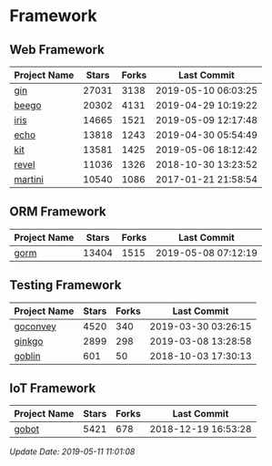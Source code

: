 # Framework

## Web Framework

| Project Name | Stars | Forks | Last Commit |
| ------------ | ----- | ----- | ----------- |
| [gin](https://github.com/gin-gonic/gin) | 27031 | 3138 | 2019-05-10 06:03:25 |
| [beego](https://github.com/astaxie/beego) | 20302 | 4131 | 2019-04-29 10:19:22 |
| [iris](https://github.com/kataras/iris) | 14665 | 1521 | 2019-05-09 12:17:48 |
| [echo](https://github.com/labstack/echo) | 13818 | 1243 | 2019-04-30 05:54:49 |
| [kit](https://github.com/go-kit/kit) | 13581 | 1425 | 2019-05-06 18:12:42 |
| [revel](https://github.com/revel/revel) | 11036 | 1326 | 2018-10-30 13:23:52 |
| [martini](https://github.com/go-martini/martini) | 10540 | 1086 | 2017-01-21 21:58:54 |

## ORM Framework

| Project Name | Stars | Forks | Last Commit |
| ------------ | ----- | ----- | ----------- |
| [gorm](https://github.com/jinzhu/gorm) | 13404 | 1515 | 2019-05-08 07:12:19 |

## Testing Framework

| Project Name | Stars | Forks | Last Commit |
| ------------ | ----- | ----- | ----------- |
| [goconvey](https://github.com/smartystreets/goconvey) | 4520 | 340 | 2019-03-30 03:26:15 |
| [ginkgo](https://github.com/onsi/ginkgo) | 2899 | 298 | 2019-03-08 13:28:58 |
| [goblin](https://github.com/franela/goblin) | 601 | 50 | 2018-10-03 17:30:13 |

## IoT Framework

| Project Name | Stars | Forks | Last Commit |
| ------------ | ----- | ----- | ----------- |
| [gobot](https://github.com/hybridgroup/gobot) | 5421 | 678 | 2018-12-19 16:53:28 |

*Update Date: 2019-05-11 11:01:08*